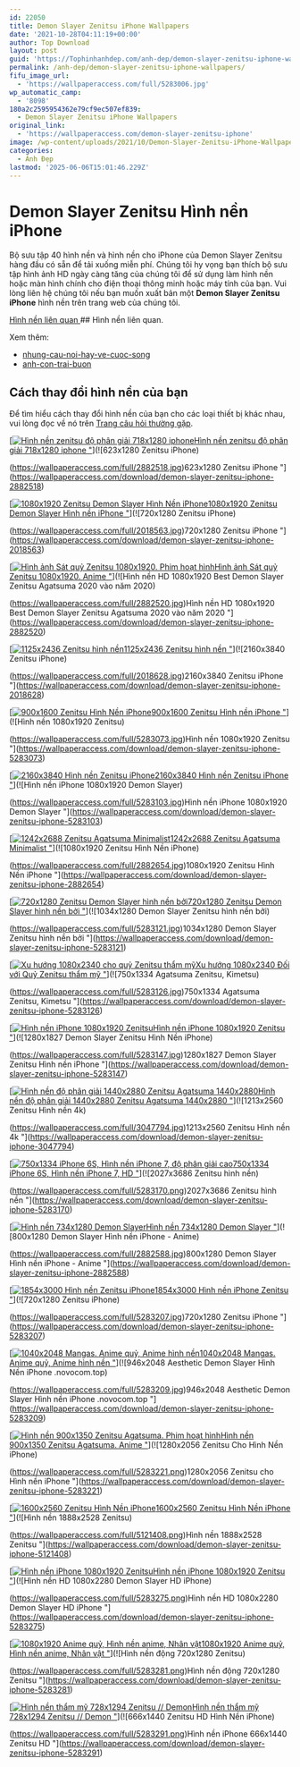 ```yaml
---
id: 22050
title: Demon Slayer Zenitsu iPhone Wallpapers
date: '2021-10-28T04:11:19+00:00'
author: Top Download
layout: post
guid: 'https://Tophinhanhdep.com/anh-dep/demon-slayer-zenitsu-iphone-wallpapers/'
permalink: /anh-dep/demon-slayer-zenitsu-iphone-wallpapers/
fifu_image_url:
  - 'https://wallpaperaccess.com/full/5283006.jpg'
wp_automatic_camp:
  - '8098'
180a2c2595954362e79cf9ec507ef839:
  - Demon Slayer Zenitsu iPhone Wallpapers
original_link:
  - 'https://wallpaperaccess.com/demon-slayer-zenitsu-iphone'
image: /wp-content/uploads/2021/10/Demon-Slayer-Zenitsu-iPhone-Wallpapers.jpg
categories:
  - Ảnh Đẹp
lastmod: '2025-06-06T15:01:46.229Z'
---
```

# Demon Slayer Zenitsu Hình nền iPhone

Bộ sưu tập 40 hình nền và hình nền cho iPhone của Demon Slayer Zenitsu hàng đầu có sẵn để tải xuống miễn phí. Chúng tôi hy vọng bạn thích bộ sưu tập hình ảnh HD ngày càng tăng của chúng tôi để sử dụng làm hình nền hoặc màn hình chính cho điện thoại thông minh hoặc máy tính của bạn. Vui lòng liên hệ chúng tôi nếu bạn muốn xuất bản một **Demon Slayer Zenitsu iPhone** hình nền trên trang web của chúng tôi.

[Hình nền liên quan ](#related) ## Hình nền liên quan.

   
 Xem thêm:

   
- [nhung-cau-noi-hay-ve-cuoc-song](https://tophinhanhdep.com/nhung-cau-noi-hay/nhung-cau-noi-hay-ve-cuoc-song/)
- [anh-con-trai-buon](https://tophinhanhdep.com/anh-avatar/anh-con-trai-buon/)

## Cách thay đổi hình nền của bạn

Để tìm hiểu cách thay đổi hình nền của bạn cho các loại thiết bị khác nhau, vui lòng đọc về nó trên [Trang câu hỏi thường gặp](https://tophinhanhdep.com/faq/).

  
[[![Hình nền zenitsu độ phân giải 718x1280 iphone](https://wallpaperaccess.com/full/5283006.jpg)Hình nền zenitsu độ phân giải 718x1280 iphone "](https://wallpaperaccess.com/download/demon-slayer-zenitsu-iphone-5283006)](![623x1280 Zenitsu iPhone)

(https://wallpaperaccess.com/full/2882518.jpg)623x1280 Zenitsu iPhone "](https://wallpaperaccess.com/download/demon-slayer-zenitsu-iphone-2882518)

[[![1080x1920 Zenitsu Demon Slayer Hình Nền iPhone](https://wallpaperaccess.com/full/5283012.jpg)1080x1920 Zenitsu Demon Slayer Hình nền iPhone "](https://wallpaperaccess.com/download/demon-slayer-zenitsu-iphone-5283012)](![720x1280 Zenitsu iPhone)

(https://wallpaperaccess.com/full/2018563.jpg)720x1280 Zenitsu iPhone "](https://wallpaperaccess.com/download/demon-slayer-zenitsu-iphone-2018563)

[[![Hình ảnh Sát quỷ Zenitsu 1080x1920.  Phim hoạt hình](https://wallpaperaccess.com/full/5283018.jpg)Hình ảnh Sát quỷ Zenitsu 1080x1920. Anime "](https://wallpaperaccess.com/download/demon-slayer-zenitsu-iphone-5283018)](![Hình nền HD 1080x1920 Best Demon Slayer Zenitsu Agatsuma 2020 vào năm 2020)

(https://wallpaperaccess.com/full/2882520.jpg)Hình nền HD 1080x1920 Best Demon Slayer Zenitsu Agatsuma 2020 vào năm 2020 "](https://wallpaperaccess.com/download/demon-slayer-zenitsu-iphone-2882520)

[[![1125x2436 Zenitsu hình nền](https://wallpaperaccess.com/full/2362002.jpg)1125x2436 Zenitsu hình nền "](https://wallpaperaccess.com/download/demon-slayer-zenitsu-iphone-2362002)](![2160x3840 Zenitsu iPhone)

(https://wallpaperaccess.com/full/2018628.jpg)2160x3840 Zenitsu iPhone "](https://wallpaperaccess.com/download/demon-slayer-zenitsu-iphone-2018628)

[[![900x1600 Zenitsu Hình Nền iPhone](https://wallpaperaccess.com/full/5283059.jpg)900x1600 Zenitsu Hình nền iPhone "](https://wallpaperaccess.com/download/demon-slayer-zenitsu-iphone-5283059)](![Hình nền 1080x1920 Zenitsu)

(https://wallpaperaccess.com/full/5283073.jpg)Hình nền 1080x1920 Zenitsu "](https://wallpaperaccess.com/download/demon-slayer-zenitsu-iphone-5283073)

[[![2160x3840 Hình nền Zenitsu iPhone](https://wallpaperaccess.com/full/5121529.jpg)2160x3840 Hình nền Zenitsu iPhone "](https://wallpaperaccess.com/download/demon-slayer-zenitsu-iphone-5121529)](![Hình nền iPhone 1080x1920 Demon Slayer)

(https://wallpaperaccess.com/full/5283103.jpg)Hình nền iPhone 1080x1920 Demon Slayer "](https://wallpaperaccess.com/download/demon-slayer-zenitsu-iphone-5283103)

[[![1242x2688 Zenitsu Agatsuma Minimalist](https://wallpaperaccess.com/full/5283109.jpg)1242x2688 Zenitsu Agatsuma Minimalist "](https://wallpaperaccess.com/download/demon-slayer-zenitsu-iphone-5283109)](![1080x1920 Zenitsu Hình Nền iPhone)

(https://wallpaperaccess.com/full/2882654.jpg)1080x1920 Zenitsu Hình Nền iPhone "](https://wallpaperaccess.com/download/demon-slayer-zenitsu-iphone-2882654)

[[![720x1280 Zenitsu Demon Slayer hình nền bởi](https://wallpaperaccess.com/full/5283117.jpg)720x1280 Zenitsu Demon Slayer hình nền bởi "](https://wallpaperaccess.com/download/demon-slayer-zenitsu-iphone-5283117)](![1034x1280 Demon Slayer Zenitsu hình nền bởi)

(https://wallpaperaccess.com/full/5283121.jpg)1034x1280 Demon Slayer Zenitsu hình nền bởi "](https://wallpaperaccess.com/download/demon-slayer-zenitsu-iphone-5283121)

[[![Xu hướng 1080x2340 cho quỷ Zenitsu thẩm mỹ](https://wallpaperaccess.com/full/5283124.png)Xu hướng 1080x2340 Đối với Quỷ Zenitsu thẩm mỹ "](https://wallpaperaccess.com/download/demon-slayer-zenitsu-iphone-5283124)](![750x1334 Agatsuma Zenitsu, Kimetsu)

(https://wallpaperaccess.com/full/5283126.jpg)750x1334 Agatsuma Zenitsu, Kimetsu "](https://wallpaperaccess.com/download/demon-slayer-zenitsu-iphone-5283126)

[[![Hình nền iPhone 1080x1920 Zenitsu](https://wallpaperaccess.com/full/5283138.jpg)Hình nền iPhone 1080x1920 Zenitsu "](https://wallpaperaccess.com/download/demon-slayer-zenitsu-iphone-5283138)](![1280x1827 Demon Slayer Zenitsu Hình Nền iPhone)

(https://wallpaperaccess.com/full/5283147.jpg)1280x1827 Demon Slayer Zenitsu Hình nền iPhone "](https://wallpaperaccess.com/download/demon-slayer-zenitsu-iphone-5283147)

[[![Hình nền độ phân giải 1440x2880 Zenitsu Agatsuma 1440x2880](https://wallpaperaccess.com/full/2018631.jpg)Hình nền độ phân giải 1440x2880 Zenitsu Agatsuma 1440x2880 "](https://wallpaperaccess.com/download/demon-slayer-zenitsu-iphone-2018631)](![1213x2560 Zenitsu Hình nền 4k)

(https://wallpaperaccess.com/full/3047794.jpg)1213x2560 Zenitsu Hình nền 4k "](https://wallpaperaccess.com/download/demon-slayer-zenitsu-iphone-3047794)

[[![750x1334 iPhone 6S, Hình nền iPhone 7, độ phân giải cao](https://wallpaperaccess.com/full/5283167.jpg)750x1334 iPhone 6S, Hình nền iPhone 7, HD "](https://wallpaperaccess.com/download/demon-slayer-zenitsu-iphone-5283167)](![2027x3686 Zenitsu hình nền)

(https://wallpaperaccess.com/full/5283170.png)2027x3686 Zenitsu hình nền "](https://wallpaperaccess.com/download/demon-slayer-zenitsu-iphone-5283170)

[[![Hình nền 734x1280 Demon Slayer](https://wallpaperaccess.com/full/2670019.jpg)Hình nền 734x1280 Demon Slayer "](https://wallpaperaccess.com/download/demon-slayer-zenitsu-iphone-2670019)](![800x1280 Demon Slayer Hình nền iPhone - Anime)

(https://wallpaperaccess.com/full/2882588.jpg)800x1280 Demon Slayer Hình nền iPhone - Anime "](https://wallpaperaccess.com/download/demon-slayer-zenitsu-iphone-2882588)

[[![1854x3000 Hình nền Zenitsu iPhone](https://wallpaperaccess.com/full/5283196.jpg)1854x3000 Hình nền iPhone Zenitsu "](https://wallpaperaccess.com/download/demon-slayer-zenitsu-iphone-5283196)](![720x1280 Zenitsu iPhone)

(https://wallpaperaccess.com/full/5283207.jpg)720x1280 Zenitsu iPhone "](https://wallpaperaccess.com/download/demon-slayer-zenitsu-iphone-5283207)

[[![1040x2048 Mangas.  Anime quỷ, Anime hình nền](https://wallpaperaccess.com/full/5283208.jpg)1040x2048 Mangas. Anime quỷ, Anime hình nền "](https://wallpaperaccess.com/download/demon-slayer-zenitsu-iphone-5283208)](![946x2048 Aesthetic Demon Slayer Hình Nền iPhone .novocom.top)

(https://wallpaperaccess.com/full/5283209.jpg)946x2048 Aesthetic Demon Slayer Hình nền iPhone .novocom.top "](https://wallpaperaccess.com/download/demon-slayer-zenitsu-iphone-5283209)

[[![Hình nền 900x1350 Zenitsu Agatsuma.  Phim hoạt hình](https://wallpaperaccess.com/full/5283220.jpg)Hình nền 900x1350 Zenitsu Agatsuma. Anime "](https://wallpaperaccess.com/download/demon-slayer-zenitsu-iphone-5283220)](![1280x2056 Zenitsu Cho Hình Nền iPhone)

(https://wallpaperaccess.com/full/5283221.png)1280x2056 Zenitsu cho Hình nền iPhone "](https://wallpaperaccess.com/download/demon-slayer-zenitsu-iphone-5283221)

[[![1600x2560 Zenitsu Hình Nền iPhone](https://wallpaperaccess.com/full/5283226.jpg)1600x2560 Zenitsu Hình Nền iPhone "](https://wallpaperaccess.com/download/demon-slayer-zenitsu-iphone-5283226)](![Hình nền 1888x2528 Zenitsu)

(https://wallpaperaccess.com/full/5121408.png)Hình nền 1888x2528 Zenitsu "](https://wallpaperaccess.com/download/demon-slayer-zenitsu-iphone-5121408)

[[![Hình nền iPhone 1080x1920 Zenitsu](https://wallpaperaccess.com/full/5283257.jpg)Hình nền iPhone 1080x1920 Zenitsu "](https://wallpaperaccess.com/download/demon-slayer-zenitsu-iphone-5283257)](![Hình nền HD 1080x2280 Demon Slayer HD iPhone)

(https://wallpaperaccess.com/full/5283275.png)Hình nền HD 1080x2280 Demon Slayer HD iPhone "](https://wallpaperaccess.com/download/demon-slayer-zenitsu-iphone-5283275)

[[![1080x1920 Anime quỷ, Hình nền anime, Nhân vật](https://wallpaperaccess.com/full/2410243.jpg)1080x1920 Anime quỷ, Hình nền anime, Nhân vật "](https://wallpaperaccess.com/download/demon-slayer-zenitsu-iphone-2410243)](![Hình nền động 720x1280 Zenitsu)

(https://wallpaperaccess.com/full/5283281.png)Hình nền động 720x1280 Zenitsu "](https://wallpaperaccess.com/download/demon-slayer-zenitsu-iphone-5283281)

[[![Hình nền thẩm mỹ 728x1294 Zenitsu // Demon](https://wallpaperaccess.com/full/5011156.png)Hình nền thẩm mỹ 728x1294 Zenitsu // Demon "](https://wallpaperaccess.com/download/demon-slayer-zenitsu-iphone-5011156)](![666x1440 Zenitsu HD Hình Nền iPhone)

(https://wallpaperaccess.com/full/5283291.png)Hình nền iPhone 666x1440 Zenitsu HD "](https://wallpaperaccess.com/download/demon-slayer-zenitsu-iphone-5283291)
